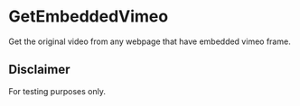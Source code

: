 # GetEmbeddedVimeo
Get the original video from any webpage that have embedded vimeo frame.

Disclaimer
-
For testing purposes only.
